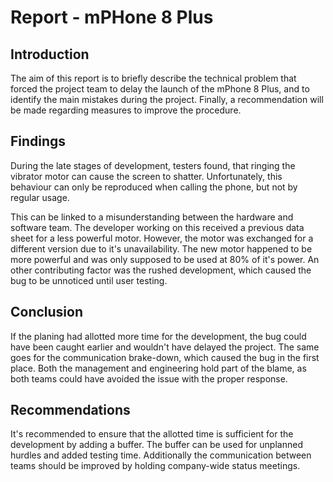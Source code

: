 # Report - mPHone 8 Plus

## Introduction

The aim of this report is to briefly describe the technical problem that forced the project team to
delay the launch of the mPhone 8 Plus, and to identify the main mistakes during the project.
Finally, a recommendation will be made regarding measures to improve the procedure.

## Findings

During the late stages of development, testers found, that ringing the vibrator motor can cause the screen to shatter. Unfortunately, this behaviour can only be reproduced when calling the phone, but not by regular usage.

This can be linked to a misunderstanding between the hardware and software team. The developer working on this received a previous data sheet for a less powerful motor. However, the motor was exchanged for a different version due to it's unavailability. The new motor happened to be more powerful and was only supposed to be used at 80% of it's power. An other contributing factor was the rushed development, which caused the bug to be unnoticed until user testing. 

## Conclusion

If the planing had allotted more time for the development, the bug could have been caught earlier and wouldn't have delayed the project. The same goes for the communication brake-down, which caused the bug in the first place. Both the management and engineering hold part of the blame, as both teams could have avoided the issue with the proper response.

## Recommendations

It's recommended to ensure that the allotted time is sufficient for the development by adding a buffer. The buffer can be used for unplanned hurdles and added testing time. Additionally the communication between teams should be improved by holding company-wide status meetings.
